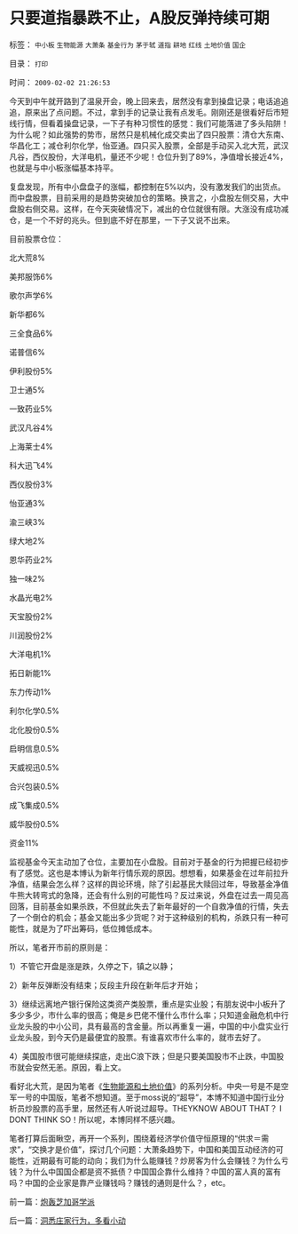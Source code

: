 # 只要道指暴跌不止，A股反弹持续可期

标签： `中小板` `生物能源` `大萧条` `基金行为` `茅于轼` `道指` `耕地` `红线` `土地价值` `国企` 

目录： `打印`

时间： `2009-02-02 21:26:53`

今天到中午就开路到了温泉开会，晚上回来去，居然没有拿到操盘记录；电话追追追，原来出了点问题。不过，拿到手的记录让我有点发毛。刚刚还是很看好后市短线行情，但看着操盘记录，一下子有种习惯性的感觉：我们可能落进了多头陷阱！为什么呢？如此强势的势市，居然只是机械化成交卖出了四只股票：清仓大东南、华昌化工；减仓利尔化学，怡亚通。四只买入股票，全部是手动买入北大荒，武汉凡谷，西仪股份，大洋电机，量还不少呢！仓位升到了89%，净值增长接近4%，也就是与中小板涨幅基本持平。

复盘发现，所有中小盘盘子的涨幅，都控制在5%以内，没有激发我们的出货点。而中盘股票，目前采用的是趋势突破加仓的策略。换言之，小盘股左侧交易，大中盘股右侧交易。这样，在今天突破情况下，减出的仓位就很有限。大涨没有成功减仓，是一个不好的兆头。但到底不好在那里，一下子又说不出来。

目前股票仓位：

北大荒8%

美邦服饰6%

歌尔声学6%

新华都6%

三全食品6%

诺普信6%

伊利股份5%

卫士通5%

一致药业5%

武汉凡谷4%

上海莱士4%

科大迅飞4%

西仪股份3%

怡亚通3%

渝三峡3%

绿大地2%

恩华药业2%

独一味2%

水晶光电2%

天宝股份2%

川润股份2%

大洋电机1%

拓日新能1%

东力传动1%

利尔化学0.5%

北化股份0.5%

启明信息0.5%

天威视迅0.5%

合兴包装0.5%

成飞集成0.5%

威华股份0.5%

资金11%

监视基金今天主动加了仓位，主要加在小盘股。目前对于基金的行为把握已经初步有了感觉。这也是本博认为新年行情乐观的原因。想想看，如果基金在过年前拉升净值，结果会怎么样？这样的舆论环境，除了引起基民大赎回过年，导致基金净值牛熊大转弯式的急降，还会有什么别的可能性吗？反过来说，外盘在过去一周见高回落，目前基金如果杀跌，不但就此失去了新年最好的一个自救净值的行情，失去了一个倒仓的机会；基金又能出多少货呢？对于这种级别的机构，杀跌只有一种可能性，就是为了吓出筹码，低位摊低成本。

所以，笔者开市前的原则是：

1）不管它开盘是涨是跌，久停之下，镇之以静；

2）新年反弹断没有结束；反段主升段在新年后才开始；

3）继续远离地产银行保险这类资产类股票，重点是实业股；有朋友说中小板升了多少多少，市什么率的很高；俺是乡巴佬不懂什么市什么率；只知道金融危机中行业龙头股的中小公司，具有最高的含金量。所以再重复一遍，中国的中小盘实业行业龙头股，到今天仍是最便宜的股票。有谁喜欢市什么率的，就市去好了。

4）美国股市很可能继续探底，走出C浪下跌；但是只要美国股市不止跌，中国股市就会安然无恙。原因，看上文。

看好北大荒，是因为笔者《[生物能源和土地价值](../../../2009/1/4/能源就是粮食之茅于轼理论解释了中国粮食怪现象.md)》的系列分析。中央一号是不是空军一号的中国版，笔者不想知道。至于moss说的“超导”，本博不知道中国行业分析员炒股票的高手里，居然还有人听说过超导。THEYKNOW ABOUT THAT？ I DONT THINK SO！所以呢，本博同样不感兴趣。

笔者打算后面瞅空，再开一个系列，围绕着经济学价值守恒原理的“供求＝需求”，“交换才是价值”，探讨几个问题：大萧条趋势下，中国和美国互动经济的可能性，近期最有可能的动向；我们为什么能赚钱？炒房客为什么会赚钱？为什么亏钱？为什么中国国企都是资不抵债？中国国企靠什么维持？中国的富人真的富有吗？中国的企业家是靠产业赚钱吗？赚钱的通则是什么？，etc。



前一篇：[炮轰芝加哥学派](../../../2009/2/2/炮轰芝加哥学派.md)

后一篇：[洞悉庄家行为，多看小动](../../../2009/2/3/洞悉庄家行为，多看小动.md)